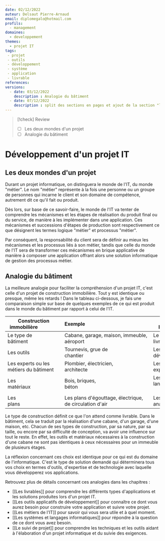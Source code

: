 ```yaml
---
date: 02/12/2022
auteur: Delsaut Pierre-Arnaud 
email: diplomegalo@hotmail.com
profils:
  - management
domaines:
  - developpement
themes:
  - projet IT
tags:
 - projet
 - outils
 - développement
 - système
 - application
 - livrable
references:
versions:  
  - date: 03/12/2022  
    description : Analogie du bâtiment
  - date: 07/12/2022
    description : split des sections en pages et ajout de la section "les deux mondes d'un projet"
---
```


>[!check] Review  
>- [ ] Les deux mondes d'un projet  
>- [ ] Analogie du bâtiment

# Développement d'un projet IT

## Les deux mondes d'un projet

Durant un projet informatique, on distinguera le monde de l'IT, du monde "métier". Le nom "métier" représente à la fois une personne ou un groupe de personnes qui incarne le client et son domaine de compétence, autrement dit ce qu'il fait ou produit.

Dès lors, sur base de ce savoir-faire, le monde de l'IT va tenter de comprendre les mécanismes et les étapes de réalisation du produit final ou du service, de manière à les implémenter dans une application. Ces mécanismes et successions d'étapes de production sont respectivement ce que désignent les termes logique "métier" et processus "métier".

Par conséquent, la responsabilité du client sera de définir au mieux les mécanismes et les processus liés à son métier, tandis que celle du monde de l'IT sera de transformer ces mécanismes en brique applicative de manière à composer une application offrant alors une solution informatique de gestion des processus métier.

## Analogie du bâtiment

La meilleure analogie pour faciliter la compréhension d'un projet IT, c'est celle d'un projet de construction immobilière. Tout y est identique ou presque, même les retards ! Dans le tableau ci-dessous, je fais une comparaison simple sur base de quelques exemples de ce qui est produit dans le monde du bâtiment par rapport à celui de l'IT.

| Construction immobilière                | Exemple                                                 | Projet IT                               | Exemple                                                    |  
| --------------------------------------- | ------------------------------------------------------- | --------------------------------------- | ---------------------------------------------------------- |  
| Le type de bâtiment                 | Cabane, garage, maison, immeuble, aéroport              | Le livrable                             | Site web, application mobile                              |  
| Les outils              | Tournevis, grue de chantier                           | Les outils applicatifs de développement | Git, Azure Devops, Visual Studio                           |  
| Les experts ou les métiers du bâtiment | Plombier, électricien, architecte                       | Les techniciens ou experts IT            | Développeur, architecte, administrateur système           |  
| Les matériaux                  | Bois, briques, béton                                    | Les systèmes et langages informatiques         | C#, JavaScript, SQL Server, Linux                          |  
| Les plans                               | Les plans d'égouttage, électrique, de circulation d'air | Les analyses                           | Les analyses fonctionnelles, techniques ou d'architectures |

Le type de construction définit ce que l'on attend comme livrable. Dans le bâtiment, cela se traduit par la réalisation d'une cabane, d'un garage, d'une maison, etc. Chacun de ses types de construction, par sa nature, par sa taille, ou encore par sa difficulté de conception, va avoir une influence sur tout le reste. En effet, les outils et matériaux nécessaires à la construction d'une cabane ne sont pas identiques à ceux nécessaires pour un immeuble de plusieurs étages.

La réflexion concernant ces choix est identique pour ce qui est du domaine de l'informatique. C'est le type de solution demandé qui déterminera tous vos choix en termes d'outils, d'expertise et de technologie avec laquelle vous développerez vos applications.

Retrouvez plus de détails concernant ces analogies dans les chapitres :

- [[Les livrables]] pour comprendre les différents types d'applications et les solutions produites lors d'un projet IT.  
- [[Les outils applicatifs de développement]] pour connaître ce dont vous aurez besoin pour construire votre application et suivre votre projet.  
- [[Les métiers de l'IT]] pour savoir qui vous sera utile et à quel moment.  
- [[Les systèmes et langages informatiques]] pour répondre à la question de ce dont vous avez besoin.
- [[Le suivi de projet]] pour comprendre les techniques et les outils aidant à l'élaboration d'un projet informatique et du suivie des exigences.
